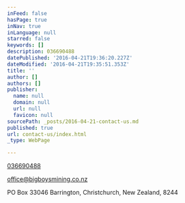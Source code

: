 ```yaml
---
inFeed: false
hasPage: true
inNav: true
inLanguage: null
starred: false
keywords: []
description: 036690488
datePublished: '2016-04-21T19:36:20.227Z'
dateModified: '2016-04-21T19:35:51.353Z'
title: ''
author: []
authors: []
publisher:
  name: null
  domain: null
  url: null
  favicon: null
sourcePath: _posts/2016-04-21-contact-us.md
published: true
url: contact-us/index.html
_type: WebPage

---
```

[036690488][0]

[office@bigboysmining.co.nz][1]

PO Box 33046 Barrington, Christchurch, New Zealand, 8244

[0]: callto:+6436690488
[1]: mailto:office@bigboysmining.co.nz